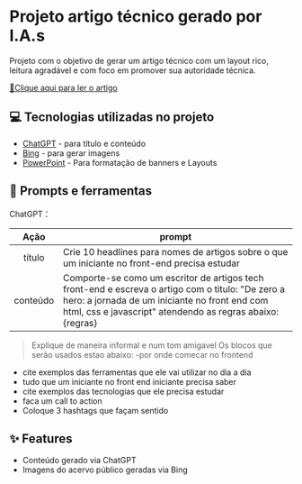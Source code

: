 # Projeto artigo técnico gerado por I.A.s

Projeto com o objetivo de gerar um artigo técnico com um layout rico, leitura agradável e com foco em promover sua autoridade técnica.

<a href="https://web.dio.me/articles/de-zero-a-hero-a-jornada-de-um-iniciante-no-front-end-com-html-css-e-javascript?back=/articles"> 📕Clique aqui para ler o artigo</a>

## 💻 Tecnologias utilizadas no projeto

- [ChatGPT](https://chat.openai.com/) - para título e conteúdo
- [Bing](https://www.bing.com/images/create?cc=br) - para gerar imagens
- [PowerPoint](https://www.microsoft.com/en/microsoft-365/powerpoint) - Para formatação de banners e Layouts

## 📄 Prompts e ferramentas


ChatGPT：

|   Ação   | prompt                                                                                                                                                                                                                                                                         |
| :------: | ------------------------------------------------------------------------------------------------------------------------------------------------------------------------------------------------------------------------------------------------------------------------------ |
|  título  | Crie 10 headlines para nomes de artigos sobre o que um iniciante no front-end precisa estudar                                                                                                                                                                                                    |
| conteúdo |  Comporte-se como um escritor de artigos tech front-end e escreva o artigo com o titulo: "De zero a hero: a jornada de um iniciante no front end com html, css e javascript" atendendo as regras abaixo: {regras}
>Explique de maneira informal e num tom amigavel
 >Os blocos que serão usados estao abaixo: 
 -por onde comecar no frontend 
 - cite exemplos das ferramentas que ele vai utilizar no dia a dia
 - tudo que um iniciante no  front end iniciante precisa saber
- cite exemplos das tecnologias que ele precisa estudar 
- faca um call to action 
- Coloque 3 hashtags que façam sentido      


## ✨ Features

- Conteúdo gerado via ChatGPT
- Imagens do acervo público geradas via Bing
